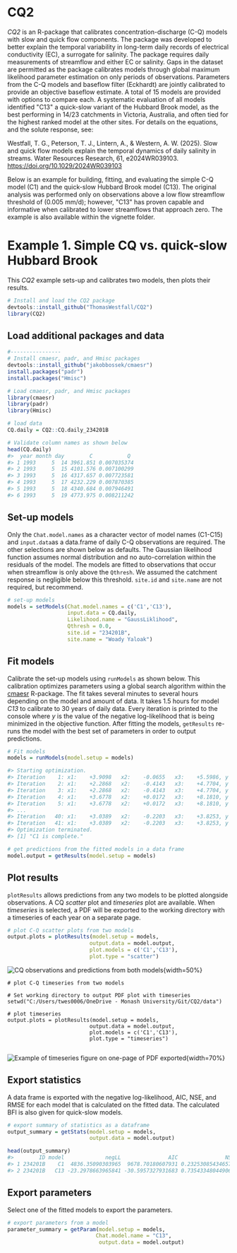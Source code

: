 # CQ2
 _CQ2_ is an R-package that calibrates concentration-discharge (C-Q) models with slow and quick flow components. The package was developed to better explain the temporal variability in long-term daily records of electrical conductivity (EC), a surrogate for salinity. The package requires daily measurements of streamflow and either EC or salinity. Gaps in the dataset are permitted as the package calibrates models through global maximum likelihood parameter estimation on only periods of observations. Parameters from the C-Q models and baseflow filter (Eckhardt) are jointly calibrated to provide an objective baseflow estimate. A total of 15 models are provided with options to compare each. A systematic evaluation of all models identified "C13" a quick-slow variant of the Hubbard Brook model, as the best performing in 14/23 catchments in Victoria, Australia, and often tied for the highest ranked model at the other sites. For details on the equations, and the solute response, see:

Westfall, T. G., Peterson, T. J., Lintern, A., & Western, A. W. (2025). Slow and quick flow models explain the temporal dynamics of daily salinity in streams. Water Resources Research, 61, e2024WR039103. https://doi.org/10.1029/2024WR039103

Below is an example for building, fitting, and evaluating the simple C-Q model (C1) and the quick-slow Hubbard Brook model (C13). The original analysis was performed only on observations above a low flow streamflow threshold of (0.005 mm/d); however, "C13" has proven capable and informative when calibrated to lower streamflows that approach zero. The example is also available within the vignette folder. 

# Example 1. Simple CQ vs. quick-slow Hubbard Brook

This _CQ2_ example sets-up and calibrates two models, then plots their results.

```r
# Install and load the CQ2 package
devtools::install_github("ThomasWestfall/CQ2")
library(CQ2)
```

## Load additional packages and data
```r
#----------------
# Install cmaesr, padr, and Hmisc packages
devtools::install_github("jakobbossek/cmaesr")
install.packages("padr")
install.packages("Hmisc")

# Load cmaesr, padr, and Hmisc packages
library(cmaesr)
library(padr)
library(Hmisc)

# load data
CQ.daily = CQ2::CQ.daily_234201B

# Validate column names as shown below
head(CQ.daily)
#>  year month day        C           Q
#> 1 1993     5  14 3961.851 0.007035374
#> 2 1993     5  15 4101.576 0.007100299
#> 3 1993     5  16 4317.657 0.007723581
#> 4 1993     5  17 4232.229 0.007870385
#> 5 1993     5  18 4340.684 0.007946491
#> 6 1993     5  19 4773.975 0.008211242
```
## Set-up models
Only the `Chat.model.names` as a character vector of model names (C1-C15) and `input.data`as a data.frame of daily C-Q observations are required. The other selections are shown below as defaults. The Gaussian likelihood function assumes normal distribution and no auto-correlation within the residuals of the model. The models are fitted to observations that occur when streamflow is only above the `Qthresh`. We assumed the catchment response is negligible below this threshold. `site.id` and `site.name` are not required, but recommend.

```r
# set-up models 
models = setModels(Chat.model.names = c('C1','C13'),
                   input.data = CQ.daily,
                   Likelihood.name = "GaussLiklihood",
                   Qthresh = 0.0,
                   site.id = "234201B",
                   site.name = "Woady Yaloak")
```

## Fit models
Calibrate the set-up models using `runModels` as shown below. This calibration optimizes parameters using a global search algorithm within the [cmaesr](https://github.com/jakobbossek/cmaesr) R-package. The fit takes several minutes to several hours depending on the model and amount of data. It takes 1.5 hours for model _C13_ to calibrate to 30 years of daily data. Every iteration is printed to the console where _y_ is the value of the negative log-likelihood that is being minimized in the objective function. After fitting the models, `getResults` re-runs the model with the best set of parameters in order to output predictions. 
```r 
# Fit models
models = runModels(model.setup = models)

#> Starting optimization.
#> Iteration    1: x1:    +3.9098   x2:    -0.0655   x3:    +5.5986, y = +31367.2920
#> Iteration    2: x1:    +2.2868   x2:    -0.4143   x3:    +4.7704, y = +20013.2967
#> Iteration    3: x1:    +2.2868   x2:    -0.4143   x3:    +4.7704, y = +20013.2967
#> Iteration    4: x1:    +3.6778   x2:    +0.0172   x3:    +8.1810, y = +10634.3370
#> Iteration    5: x1:    +3.6778   x2:    +0.0172   x3:    +8.1810, y = +10634.3370
#> ...
#> Iteration   40: x1:    +3.0389   x2:    -0.2203   x3:    +3.8253, y = +4836.3509
#> Iteration   41: x1:    +3.0389   x2:    -0.2203   x3:    +3.8253, y = +4836.3509
#> Optimization terminated.
#> [1] "C1 is complete."

# get predictions from the fitted models in a data frame
model.output = getResults(model.setup = models)

```

## Plot results
`plotResults` allows predictions from any two models to be plotted alongside observations. A CQ _scatter_ plot and _timeseries_ plot are available. When _timeseries_ is selected, a PDF will be exported to the working directory with a timeseries of each year on a separate page. 

```r
# plot C-Q scatter plots from two models
output.plots = plotResults(model.setup = models,
                          output.data = model.output,
                          plot.models = c('C1','C13'),
                          plot.type = "scatter")
```

![CQ observations and predictions from both models](https://github.com/ThomasWestfall/CQ2/blob/main/data/CQ_plot_234201B.png?raw=true){width=50%}

```
# plot C-Q timeseries from two models

# Set working directory to output PDF plot with timeseries
setwd("C:/Users/twes0006/OneDrive - Monash University/Git/CQ2/data")

# plot timeseries
output.plots = plotResults(model.setup = models,
                          output.data = model.output,
                          plot.models = c('C1','C13'),
                          plot.type = "timeseries")
                          
```

![Example of timeseries figure on one-page of PDF exported](https://github.com/ThomasWestfall/CQ2/blob/main/data/CQ_timeseries_234201B_1994.png?raw=true){width=70%}


## Export statistics
A data frame is exported with the negative log-likelihood, AIC, NSE, and RMSE for each model that is calculated on the fitted data. The calculated BFI is also given for quick-slow models.
```r
# export summary of statistics as a dataframe
output_summary = getStats(model.setup = models,
                          output.data = model.output)

head(output_summary)
#>        ID model             negLL               AIC               NSE             RMSE             BFI
#> 1 234201B    C1  4836.35090303965  9678.70180607931 0.232530854346575 1408.56860983028            <NA>
#> 2 234201B   C13 -23.2978663965841 -30.5957327931683 0.735433480449069 824.072331651912 0.1161062944671
```
## Export parameters 
Select one of the fitted models to export the parameters.
```r
# export parameters from a model
parameter_summary = getParam(model.setup = models,
                            Chat.model.name = "C13",
                             output.data = model.output)

```
